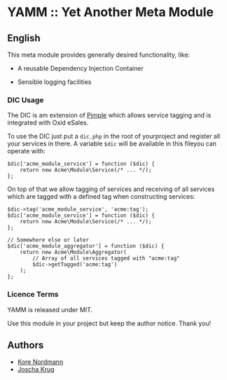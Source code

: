 # YAMM :: Yet Another Meta Module # 

## English ##

This meta module provides generally desired functionality, like:

* A reusable Dependency Injection Container

* Sensible logging facilities

### DIC Usage ###

The DIC is am extension of [Pimple](http://pimple.sensiolabs.org/) which allows
service tagging and is integrated with Oxid eSales.

To use the DIC just put a `dic.php` in the root of yourproject and register all
your services in there. A variable `$dic` will be available in this fileyou can
operate with:

```
$dic['acme_module_service'] = function ($dic) {
    return new Acme\Module\Service(/* ... */);
};
```

On top of that we allow tagging of services and receiving of all services which
are tagged with a defined tag when constructing services:

```
$dic->tag('acme_module_service', 'acme:tag');
$dic['acme_module_service'] = function ($dic) {
    return new Acme\Module\Service(/* ... */);
};

// Somewhere else or later
$dic['acme_module_aggregator'] = function ($dic) {
    return new Acme\Module\Aggregator(
        // Array of all services tagged with "acme:tag"
        $dic->getTagged('acme:tag')
    );
};
```

### Licence Terms ###

YAMM is released under MIT.

Use this module in your project but keep the author notice. Thank you!


## Authors ##
* [Kore Nordmann](https://qafoo.com)
* [Joscha Krug](http://www.marmalade.de)

